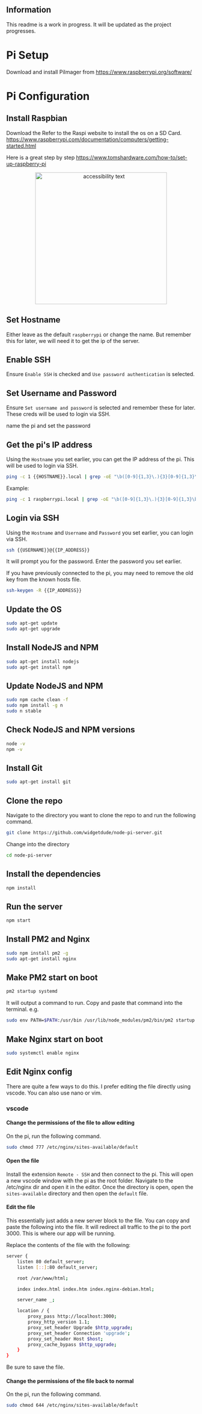 ## Information

This readme is a work in progress. It will be updated as the project progresses.

# Pi Setup

Download and install PiImager from https://www.raspberrypi.org/software/

# Pi Configuration

## Install Raspbian

Download the Refer to the Raspi website to install the os on a SD Card. https://www.raspberrypi.com/documentation/computers/getting-started.html

Here is a great step by step https://www.tomshardware.com/how-to/set-up-raspberry-pi

<p align="center">
  <img src="https://cdn.mos.cms.futurecdn.net/3rPEmh2KB54z334tZ6xcRS-1200-80.png" width="350" alt="accessibility text">
</p>

## Set Hostname

Either leave as the default `raspberrypi` or change the name. But remember this for later, we will need it to get the ip of the server.

## Enable SSH

Ensure `Enable SSH` is checked and `Use password authentication` is selected.

## Set Username and Password

Ensure `Set username and password` is selected and remember these for later. These creds will be used to login via SSH.

name the pi and set the password

## Get the pi's IP address

Using the `Hostname` you set earlier, you can get the IP address of the pi. This will be used to login via SSH.

```bash
ping -c 1 {{HOSTNAME}}.local | grep -oE "\b([0-9]{1,3}\.){3}[0-9]{1,3}\b" | head -1
```

Example:

```bash
ping -c 1 raspberrypi.local | grep -oE "\b([0-9]{1,3}\.){3}[0-9]{1,3}\b" | head -1
```

## Login via SSH

Using the `Hostname` and `Username` and `Password` you set earlier, you can login via SSH.

```bash
ssh {{USERNAME}}@{{IP_ADDRESS}}
```

It will prompt you for the password. Enter the password you set earlier.

If you have previously connected to the pi, you may need to remove the old key from the known hosts file.

```bash
ssh-keygen -R {{IP_ADDRESS}}
```

## Update the OS

```bash
sudo apt-get update
sudo apt-get upgrade
```

## Install NodeJS and NPM

```bash
sudo apt-get install nodejs
sudo apt-get install npm
```

## Update NodeJS and NPM

```bash
sudo npm cache clean -f
sudo npm install -g n
sudo n stable
```

## Check NodeJS and NPM versions

```bash
node -v
npm -v
```

## Install Git

```bash
sudo apt-get install git
```

## Clone the repo

Navigate to the directory you want to clone the repo to and run the following command.

```bash
git clone https://github.com/widgetdude/node-pi-server.git
```

Change into the directory

```bash
cd node-pi-server
```

## Install the dependencies

```bash
npm install
```

## Run the server

```bash
npm start
```

## Install PM2 and Nginx

```bash
sudo npm install pm2 -g
sudo apt-get install nginx
```

## Make PM2 start on boot

```bash
pm2 startup systemd
```

It will output a command to run. Copy and paste that command into the terminal. e.g.

```bash
sudo env PATH=$PATH:/usr/bin /usr/lib/node_modules/pm2/bin/pm2 startup systemd -u pi --hp /home/pi
```

## Make Nginx start on boot

```bash
sudo systemctl enable nginx
```

## Edit Nginx config

There are quite a few ways to do this. I prefer editing the file directly using vscode. You can also use nano or vim.

### vscode

#### Change the permissions of the file to allow editing

On the pi, run the following command.

```bash
sudo chmod 777 /etc/nginx/sites-available/default
```

#### Open the file

Install the extension `Remote - SSH` and then connect to the pi. This will open a new vscode window with the pi as the root folder. Navigate to the /etc/nginx dir and open it in the editor. Once the directory is open, open the `sites-available` directory and then open the `default` file.

#### Edit the file

This essentially just adds a new server block to the file. You can copy and paste the following into the file. It will redirect all traffic to the pi to the port 3000. This is where our app will be running.

Replace the contents of the file with the following:

```bash
server {
    listen 80 default_server;
    listen [::]:80 default_server;

    root /var/www/html;

    index index.html index.htm index.nginx-debian.html;

    server_name _;

    location / {
        proxy_pass http://localhost:3000;
        proxy_http_version 1.1;
        proxy_set_header Upgrade $http_upgrade;
        proxy_set_header Connection 'upgrade';
        proxy_set_header Host $host;
        proxy_cache_bypass $http_upgrade;
    }
}
```

Be sure to save the file.

#### Change the permissions of the file back to normal

On the pi, run the following command.

```bash
sudo chmod 644 /etc/nginx/sites-available/default
```
